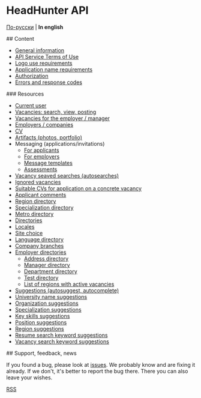 # HeadHunter API

[По-русски](../README.md) | **In english**

<a name="content" />
## Content

* [General information](general.md)
* [API Service Terms of Use](https://dev.hh.ru/admin/developer_agreement)
* [Logo use requirements](https://dev.hh.ru/articles/logos)
* [Application name requirements](https://dev.hh.ru/articles/apps)
* [Authorization](authorization.md)
* [Errors and response codes](errors.md)


<a name="resources" />
### Resources

* [Current user](me.md)
* [Vacancies: search, view, posting](vacancies.md)
* [Vacancies for the employer / manager](employer_vacancies.md)
* [Employers / companies](employers.md)
* [CV](resumes.md)
* [Artifacts (photos, portfolio)](artifacts.md)
* Messaging (applications/invitations)
  * [For applicants](negotiations.md)
  * [For employers](employer_negotiations.md)
  * [Message templates](negotiation_message_templates.md)
  * [Assessments](assessment.md)
* [Vacancy seaved searches (autosearches)](saved_search.md)
* [Ignored vacancies](blacklisted.md)
* [Suitable CVs for application on a concrete vacancy](suitable_resumes.md)
* [Applicant comments](applicant_comments.md)
* [Region directory](areas.md)
* [Specialization directory](specializations.md)
* [Metro directory](metro.md)
* [Directories](dictionaries.md)
* [Locales](locales.md)
* [Site choice](hosts.md)
* [Language directory](languages.md)
* [Company branches](industries.md)
* [Employer directories](employer_dictionaries.md)
  * [Address directory](employer_addresses.md)
  * [Manager directory](employer_managers.md)
  * [Department directory](employer_departments.md)
  * [Test directory](employer_tests.md)
  * [List of regions with active vacancies](employer_vacancy_areas_active.md)
* [Suggestions (autosuggest, autocomplete)](suggests.md)
 * [University name suggestions](suggests.md#educational_institutions)
 * [Organization suggestions](suggests.md#companies)
 * [Specialization suggestions](suggests.md#specializations)
 * [Key skills suggestions](suggests.md#key-skills)
 * [Position suggestions](suggests.md#positions)
 * [Region suggestions](suggests.md#areas)
 * [Resume search keyword suggestions](suggests.md#resume-search-keyword)
 * [Vacancy search keyword suggestions](suggests.md#vacancy-search-keyword)


<a name="feedback" />
## Support, feedback, news

If you found a bug, please look at
[issues](https://github.com/hhru/api/issues). We probably know and are fixing it
already. If we don't, it's better to report the bug there. There you can also
leave your wishes.

[RSS](https://github.com/hhru/api/commits/master.atom)
